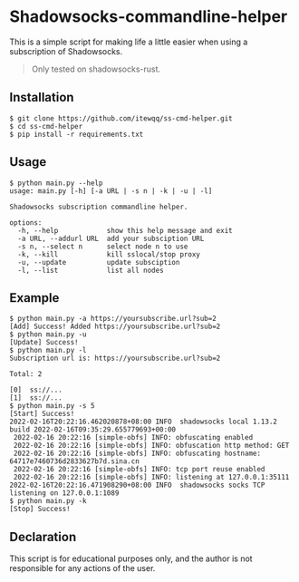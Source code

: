 # Shadowsocks-commandline-helper

This is a simple script for making life a little easier when using a subscription of Shadowsocks.

> Only tested on shadowsocks-rust. 

## Installation

```shell
$ git clone https://github.com/itewqq/ss-cmd-helper.git
$ cd ss-cmd-helper
$ pip install -r requirements.txt
```

## Usage

```shell
$ python main.py --help
usage: main.py [-h] [-a URL | -s n | -k | -u | -l]

Shadowsocks subscription commandline helper.

options:
  -h, --help            show this help message and exit
  -a URL, --addurl URL  add your subsciption URL
  -s n, --select n      select node n to use
  -k, --kill            kill sslocal/stop proxy
  -u, --update          update subsciption
  -l, --list            list all nodes
```

## Example

```shell
$ python main.py -a https://yoursubscribe.url?sub=2
[Add] Success! Added https://yoursubscribe.url?sub=2
$ python main.py -u
[Update] Success!
$ python main.py -l
Subscription url is: https://yoursubscribe.url?sub=2

Total: 2

[0]  ss://...
[1]  ss://...
$ python main.py -s 5
[Start] Success!
2022-02-16T20:22:16.462020878+08:00 INFO  shadowsocks local 1.13.2 build 2022-02-16T09:35:29.655779693+00:00
 2022-02-16 20:22:16 [simple-obfs] INFO: obfuscating enabled
 2022-02-16 20:22:16 [simple-obfs] INFO: obfuscation http method: GET
 2022-02-16 20:22:16 [simple-obfs] INFO: obfuscating hostname: 64717e7460736d2833627b7d.sina.cn
 2022-02-16 20:22:16 [simple-obfs] INFO: tcp port reuse enabled
 2022-02-16 20:22:16 [simple-obfs] INFO: listening at 127.0.0.1:35111
2022-02-16T20:22:16.471908290+08:00 INFO  shadowsocks socks TCP listening on 127.0.0.1:1089
$ python main.py -k
[Stop] Success!
```

## Declaration

This script is for educational purposes only, and the author is not responsible for any actions of the user.